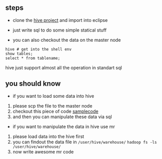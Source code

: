 ## steps

* clone the [hive project](https://github.com/zjhlocl/news-hive) and import into eclipse

* just write sql to do some simple statical stuff

* you can also checkout the data on the master node

```
hive # get into the shell env
show tables;
select * from tablename;
```

hive just support almost all the operation in standart sql

## you should know

* if you want to load some data into hive 

1. please scp the file to the master node
2. checkout this piece of code [samplecode](https://github.com/zjhlocl/news-hive/blob/master/src/ImportToHive.java#L72)
3. and then you can manipulate these data via sql

* if you want to manipulate the data in hive use mr

1. please load data into the hive first
2. you can findout the data file in `/user/hive/warehouse/` ```hadoop fs -ls /user/hive/warehouse/```
3. now write awesome mr code

